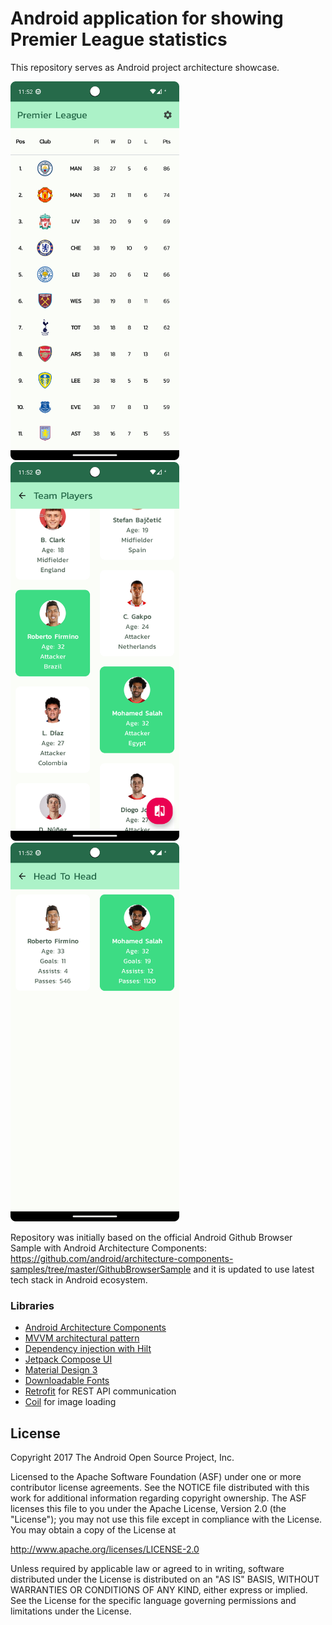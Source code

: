 # Android application for showing Premier League statistics

This repository serves as Android project architecture showcase.

<p float="left">
<img src="premier-league-table.png"  width="270" height="606">
<img src="team-players.png"  width="270" height="606">
<img src="head-to-head.png"  width="270" height="606">
</p>

Repository was initially based on the official Android Github Browser Sample with Android Architecture Components:
https://github.com/android/architecture-components-samples/tree/master/GithubBrowserSample and it is updated to use latest tech stack in Android ecosystem.

### Libraries
* [Android Architecture Components][arch]
* [MVVM architectural pattern][mvvm]
* [Dependency injection with Hilt][hilt]
* [Jetpack Compose UI][compose]
* [Material Design 3][material3]
* [Downloadable Fonts][fonts]
* [Retrofit][retrofit] for REST API communication
* [Coil][coil] for image loading

[arch]: https://developer.android.com/arch
[mvvm]: https://developer.android.com/topic/libraries/architecture/viewmodel
[hilt]: https://developer.android.com/training/dependency-injection/hilt-android
[compose]: https://developer.android.com/jetpack/compose
[material3]: https://m3.material.io/develop/android/mdc-android
[fonts]: https://developer.android.com/develop/ui/views/text-and-emoji/downloadable-fonts
[retrofit]: http://square.github.io/retrofit
[coil]: https://coil-kt.github.io/coil/compose

License
--------

Copyright 2017 The Android Open Source Project, Inc.

Licensed to the Apache Software Foundation (ASF) under one or more contributor
license agreements.  See the NOTICE file distributed with this work for
additional information regarding copyright ownership.  The ASF licenses this
file to you under the Apache License, Version 2.0 (the "License"); you may not
use this file except in compliance with the License.  You may obtain a copy of
the License at

http://www.apache.org/licenses/LICENSE-2.0

Unless required by applicable law or agreed to in writing, software
distributed under the License is distributed on an "AS IS" BASIS, WITHOUT
WARRANTIES OR CONDITIONS OF ANY KIND, either express or implied.  See the
License for the specific language governing permissions and limitations under
the License.
